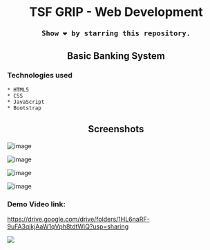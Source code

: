 <h1 align="center">TSF GRIP - Web Development</h1>

### <div align="center"><samp>Show ❤️ by starring this repository.</samp></div>

<h2 align="center">Basic Banking System</h2>

### Technologies used
    * HTML5
    * CSS
    * JavaScript
    * Bootstrap

<h2 align="center">Screenshots</h2>

![image](https://user-images.githubusercontent.com/78247889/144742816-5e973646-6677-4994-9a7a-0740b69cecf9.png)

![image](https://user-images.githubusercontent.com/78247889/144742826-8e28cc4a-7bc6-4c16-9ae2-06890388ec0a.png)

![image](https://user-images.githubusercontent.com/78247889/144742916-de7f9895-6dec-4e04-9640-49ccb921c7b4.png)

![image](https://user-images.githubusercontent.com/78247889/144742933-ec1523af-01c6-44fa-a1ad-5cb6257522a9.png)
<!-- # Preview:  -->
### Demo Video link:
https://drive.google.com/drive/folders/1HL6naRF-9uFA3qjkjAaW1qVph8tdtWiQ?usp=sharing

<img src="https://user-images.githubusercontent.com/73097560/115834477-dbab4500-a447-11eb-908a-139a6edaec5c.gif"></h2>
